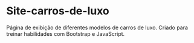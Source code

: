 # Site-carros-de-luxo
 Página de exibição de diferentes modelos de carros de luxo. Criado para treinar habilidades com Bootstrap e JavaScript.
